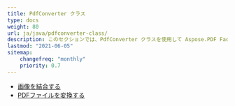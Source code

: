 ```yaml
---
title: PdfConverter クラス
type: docs
weight: 80
url: ja/java/pdfconverter-class/
description: このセクションでは、PdfConverter クラスを使用して Aspose.PDF Facades を操作する方法を説明します。
lastmod: "2021-06-05"
sitemap:
    changefreq: "monthly"
    priority: 0.7
---
```


- [画像を結合する](/pdf/java/merge-images/)
- [PDFファイルを変換する](/pdf/java/convert-pdf-file/)